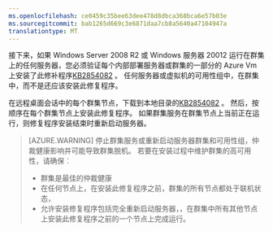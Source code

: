 ```yaml
---
ms.openlocfilehash: ce0459c35bee63dee478d8dbca368bca6e57b03e
ms.sourcegitcommit: bab1265d669c3e6871daa7cb8a5640a47104947a
translationtype: MT
---
```

接下来，如果 Windows Server 2008 R2 或 Windows 服务器 20012 运行在群集上的任何服务器，您必须验证每个内部部署服务器或群集的一部分的 Azure Vm 上安装了此修补程序[KB2854082](http://support.microsoft.com/kb/2854082) 。 任何服务器或虚拟机的可用性组中，在群集中，而不是还应该安装此修复程序。

在远程桌面会话中的每个群集节点，下载到本地目录的[KB2854082](http://support.microsoft.com/kb/2854082) 。 然后，按顺序在每个群集节点上安装此修复程序。 如果群集服务在群集节点上当前正在运行，则修复程序安装结束时重新启动服务器。

>[AZURE.WARNING] 停止群集服务或重新启动服务器群集和可用性组，仲裁健康影响并可能导致群集脱机。 若要在安装过程中维护群集的高可用性，请确保︰
>
> - 群集是最佳的仲裁健康 
> - 在任何节点上，在安装此修复程序之前，群集的所有节点都处于联机状态，
> - 允许安装修复程序包括完全重新启动服务器，，在群集中所有其他节点上安装此修复程序之前的一个节点上完成运行。
